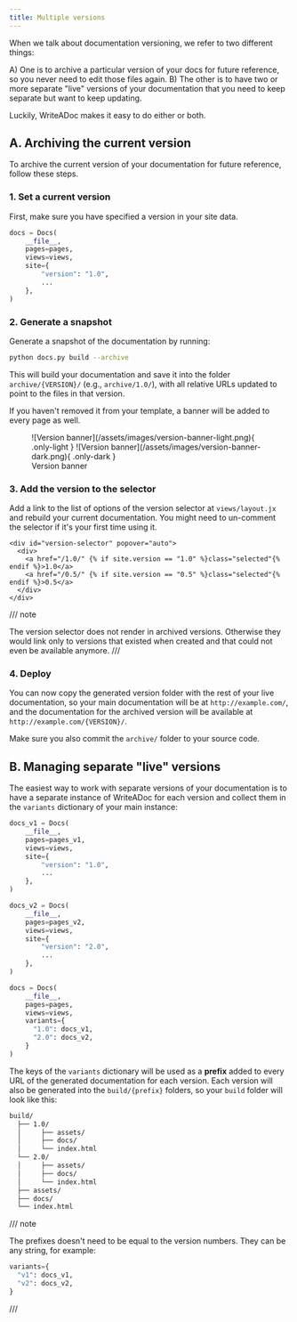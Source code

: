 ```yaml
---
title: Multiple versions
---
```


When we talk about documentation versioning, we refer to two different things:

A) One is to archive a particular version of your docs for future reference, so you never need to edit those files again.
B) The other is to have two or more separate "live" versions of your documentation that you need to keep separate but want to keep updating.

Luckily, WriteADoc makes it easy to do either or both.


## A. Archiving the current version

To archive the current version of your documentation for future reference, follow these steps.

### 1. Set a current version

First, make sure you have specified a version in your site data.

```python {hl_lines="5 6"}
docs = Docs(
    __file__,
    pages=pages,
    views=views,
    site={
        "version": "1.0",
        ...
    },
)
```

### 2. Generate a snapshot

Generate a snapshot of the documentation by running:

```bash
python docs.py build --archive
```

This will build your documentation and save it into the folder `archive/{VERSION}/` (e.g., `archive/1.0/`), with all relative URLs updated to point to the files in that version.

If you haven't removed it from your template, a banner will be added to every page as well.

<figure markdown="span">
![Version banner](/assets/images/version-banner-light.png){ .only-light }
![Version banner](/assets/images/version-banner-dark.png){ .only-dark }
<figcaption>Version banner</figcaption>
</figure>


### 3. Add the version to the selector

Add a link to the list of options of the version selector at `views/layout.jx` and rebuild your current documentation. You might need to un-comment the selector if it's your first time using it.

```html+jinja {title="views/laguage_popover.jx" linenums="7"}
<div id="version-selector" popover="auto">
  <div>
    <a href="/1.0/" {% if site.version == "1.0" %}class="selected"{% endif %}>1.0</a>
    <a href="/0.5/" {% if site.version == "0.5" %}class="selected"{% endif %}>0.5</a>
  </div>
</div>
```

/// note

The version selector does not render in archived versions. Otherwise they would link only to versions that existed when created and that could not even be available anymore.
///

### 4. Deploy

You can now copy the generated version folder with the rest of your live documentation, so your main documentation will be at `http://example.com/`, and the documentation for the archived version will be available at `http://example.com/{VERSION}/`.

Make sure you also commit the `archive/` folder to your source code.


## B. Managing separate "live" versions

The easiest way to work with separate versions of your documentation is to have a separate instance of WriteADoc for each version and collect them in the `variants` dictionary of your main instance:

```python {hl_lines="1 11 26-27"}
docs_v1 = Docs(
    __file__,
    pages=pages_v1,
    views=views,
    site={
        "version": "1.0",
        ...
    },
)

docs_v2 = Docs(
    __file__,
    pages=pages_v2,
    views=views,
    site={
        "version": "2.0",
        ...
    },
)

docs = Docs(
    __file__,
    pages=pages,
    views=views,
    variants={
      "1.0": docs_v1,
      "2.0": docs_v2,
    }
)
```

The keys of the `variants` dictionary will be used as a **prefix** added to every URL of the generated documentation for each version. Each version will also be generated into the `build/{prefix}` folders, so your `build` folder will look like this:

```bash
build/
  ├── 1.0/
  │     ├── assets/
  │     ├── docs/
  │     └── index.html
  └── 2.0/
  │     ├── assets/
  │     ├── docs/
  │     └── index.html
  ├── assets/
  ├── docs/
  └── index.html

```

/// note

The prefixes doesn't need to be equal to the version numbers. They can be any string, for example:

```python
variants={
  "v1": docs_v1,
  "v2": docs_v2,
}
```

///